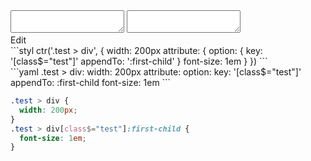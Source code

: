 <div data-size="250" class="code-cont" data-example="appendTo">
    <div class="code">
        <div class="code-wrap">
            <textarea id="stylus"></textarea>
            <textarea id="css"></textarea>
            <div class="edit-code">
                <span>Edit</span>
            </div>
        </div>
    </div>
</div>

<div data-size="250" data-examples="stylus"></div>
```styl
ctr('.test > div', {
  width: 200px
  attribute: {
    option: {
      key: '[class$="test"]'
      appendTo: ':first-child'
    }
    font-size: 1em
  }
})
```

<div data-size="250" data-examples="yaml"></div>
```yaml
.test > div:
  width: 200px
  attribute:
    option:
      key: '[class$="test"]'
      appendTo: :first-child
    font-size: 1em
```

```css
.test > div {
  width: 200px;
}
.test > div[class$="test"]:first-child {
  font-size: 1em;
}
```
<div class="cf"></div>
